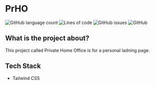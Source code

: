# PrHO
![GitHub language count](https://img.shields.io/github/languages/count/jersyfi/prho)
![Lines of code](https://img.shields.io/tokei/lines/github/jersyfi/prho)
![GitHub issues](https://img.shields.io/github/issues-raw/jersyfi/prho)
![GitHub](https://img.shields.io/github/license/jersyfi/prho)

## What is the project about?
This project called Private Home Office is for a personal ladning page.

## Tech Stack
- Tailwind CSS
